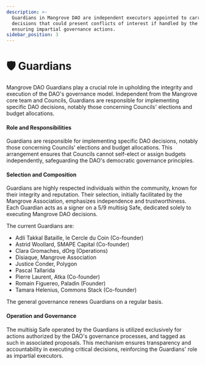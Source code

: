 ```yaml
---
description: >-
  Guardians in Mangrove DAO are independent executors appointed to carry out
  decisions that could present conflicts of interest if handled by the Councils,
  ensuring impartial governance actions.
sidebar_position: 3
---
```


# 🛡 Guardians

Mangrove DAO Guardians play a crucial role in upholding the integrity and execution of the DAO's governance model. Independent from the Mangrove core team and Councils, Guardians are responsible for implementing specific DAO decisions, notably those concerning Councils' elections and budget allocations.

#### Role and Responsibilities

Guardians are responsible for implementing specific DAO decisions, notably those concerning Councils' elections and budget allocations. This arrangement ensures that Councils cannot self-elect or assign budgets independently, safeguarding the DAO's democratic governance principles.

#### Selection and Composition

Guardians are highly respected individuals within the community, known for their integrity and reputation. Their selection, initially facilitated by the Mangrove Association, emphasizes independence and trustworthiness. Each Guardian acts as a signer on a 5/9 multisig Safe, dedicated solely to executing Mangrove DAO decisions.

The current Guardians are:
- Adli Takkal Bataille, le Cercle du Coin (Co-founder)
- Astrid Woollard, SMAPE Capital (Co-founder)
- Clara Gromaches, dOrg (Operations)
- Disiaque, Mangrove Association
- Justice Conder, Polygon
- Pascal Tallarida
- Pierre Laurent, Atka (Co-founder)
- Romain Figuereo, Paladin (Founder)
- Tamara Helenius, Commons Stack (Co-founder)

The general governance renews Guardians on a regular basis.

#### Operation and Governance

The multisig Safe operated by the Guardians is utilized exclusively for actions authorized by the DAO's governance processes, and tagged as such in associated proposals. This mechanism ensures transparency and accountability in executing critical decisions, reinforcing the Guardians' role as impartial executors.





